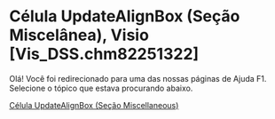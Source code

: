 
# Célula UpdateAlignBox (Seção Miscelânea), Visio [Vis_DSS.chm82251322]

Olá! Você foi redirecionado para uma das nossas páginas de Ajuda F1. Selecione o tópico que estava procurando abaixo.

[Célula UpdateAlignBox (Seção Miscellaneous)](http://msdn.microsoft.com/library/3e3f8dc9-203f-447d-9674-eb0be2d557d1%28Office.15%29.aspx)
